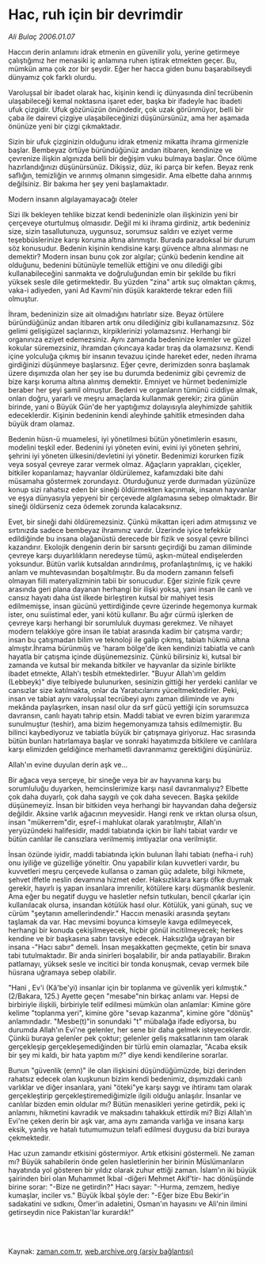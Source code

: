 # Hac, ruh için bir devrimdir

*Ali Bulaç 2006.01.07*

<td class="columnist-detail">
<p>Haccın derin anlamını idrak etmenin en güvenilir yolu, yerine getirmeye çalıştığımız her menasiki iç anlamına ruhen iştirak etmekten geçer. Bu, mümkün ama çok zor bir şeydir. Eğer her hacca giden bunu başarabilseydi dünyamız çok farklı olurdu.</p>
<p>
<div id="haberMetinDiv">
<p>Varoluşsal bir ibadet olarak hac, kişinin kendi iç dünyasında dinî tecrübenin ulaşabileceği kemal noktasına işaret eder, başka bir ifadeyle hac ibadeti ufuk çizgidir. Ufuk gözünüzün önündedir, çok uzak görünmüyor, belli bir çaba ile dairevi çizgiye ulaşabileceğinizi düşünürsünüz, ama her aşamada önünüze yeni bir çizgi çıkmaktadır.
<p>Sizin bir ufuk çizginizin olduğunu idrak etmeniz mikatta ihrama girmenizle başlar. Bembeyaz örtüye büründüğünüz andan itibaren, kendinize ve çevrenize ilişkin algınızda belli bir değişim vuku bulmaya başlar. Önce ölüme hazırlandığınızı düşünürsünüz. Dikişsiz, düz, iki parça bir kefen. Beyaz renk saflığın, temizliğin ve arınmış olmanın simgesidir. Ama elbette daha arınmış değilsiniz. Bir bakıma her şey yeni başlamaktadır.
<p>Modern insanın algılayamayacağı öteler
<p>Sizi ilk bekleyen tehlike bizzat kendi bedeninizle olan ilişkinizin yeni bir çerçeveye oturtulmuş olmasıdır. Değil mi ki ihrama girdiniz, artık bedeniniz size, sizin tasallutunuza, uygunsuz, sorumsuz saldırı ve eziyet verme teşebbüslerinize karşı koruma altına alınmıştır. Burada paradoksal bir durum söz konusudur. Bedenin kişinin kendisine karşı güvence altına alınması ne demektir? Modern insan bunu çok zor algılar; çünkü bedenin kendine ait olduğunu, bedenini bütünüyle temellük ettiğini ve onu dilediği gibi kullanabileceğini sanmakta ve doğruluğundan emin bir şekilde bu fikri yüksek sesle dile getirmektedir. Bu yüzden "zina" artık suç olmaktan çıkmış, vaka-i adiyeden, yani Ad Kavmi'nin düşük karakterde tekrar eden fiili olmuştur. 
<p> İhram, bedeninizin size ait olmadığını hatırlatır size. Beyaz örtülere büründüğünüz andan itibaren artık onu dilediğiniz gibi kullanamazsınız. Söz gelimi gelişigüzel saçlarınızı, kirpiklerinizi yolamazsınız. Herhangi bir organınıza eziyet edemezsiniz. Aynı zamanda bedeninize kremler ve güzel kokular süremezsiniz, ihramdan çıkıncaya kadar tıraş da olamazsınız. Kendi içine yolculuğa çıkmış bir insanın tevazuu içinde hareket eder, neden ihrama girdiğinizi düşünmeye başlarsınız. Eğer çevre, derimizden sonra başlamak üzere dışımızda olan her şey ise bu durumda bedenimiz gibi çevremiz de bize karşı koruma altına alınmış demektir. Emniyet ve hürmet bedenimizle beraber her şeyi şamil olmuştur. Bedeni ve organların tümünü ciddiye almak, onları doğru, yararlı ve meşru amaçlarda kullanmak gerekir; zira günün birinde, yani o Büyük Gün'de her yaptığımız dolayısıyla aleyhimizde şahitlik edeceklerdir. Kişinin bedeninin kendi aleyhinde şahitlik etmesinden daha büyük dram olamaz.
<p>Bedenin hüsn-ü muamelesi, iyi yönetilmesi bütün yönetimlerin esasını, modelini teşkil eder. Bedenini iyi yöneten evini, evini iyi yöneten şehrini, şehrini iyi yöneten ülkesini/devletini iyi yönetir. Bedenimizi korurken fizik veya sosyal çevreye zarar vermek olmaz. Ağaçların yaprakları, çiçekler, bitkiler koparılamaz; hayvanlar öldürülemez, kafamızdaki bite dahi müsamaha göstermek zorundayız. Oturduğunuz yerde durmadan yüzünüze konup sizi rahatsız eden bir sineği öldürmekten kaçınmak, insanın hayvanlar ve eşya dünyasıyla yepyeni bir çerçevede algılamasına sebep olmaktadır. Bir sineği öldürseniz ceza ödemek zorunda kalacaksınız. 
<p>Evet, bir sineği dahi öldüremezsiniz. Çünkü mikattan içeri adım atmışsınız ve sırtınızda sadece bembeyaz ihramınız vardır. Üzerinde iyice tefekkür edildiğinde bu insana olağanüstü derecede bir fizik ve sosyal çevre bilinci kazandırır. Ekolojik dengenin derin bir sarsıntı geçirdiği bu zaman diliminde çevreye karşı duyarlılıkların neredeyse tümü, aşkın-müteal endişelerden yoksundur. Bütün varlık kutsaldan arındırılmış, profanlaştırılmış, iç ve hakiki anlam ve muhtevasından boşaltılmıştır. Bu da modern zamanın felsefi olmayan fiili materyalizminin tabii bir sonucudur. Eğer sizinle fizik çevre arasında geri plana dayanan herhangi bir ilişki yoksa, yani insan ile canlı ve cansız hayatı daha üst ilkede birleştiren kutsal bir mahiyet tesis edilmemişse, insan gücünü yettirdiğinde çevre üzerinde hegemonya kurmak ister, onu suiistimal eder, yani kötü kullanır. Bu ağır cürmü işlerken de çevreye karşı herhangi bir sorumluluk duyması gerekmez. Ve nihayet modern telakkiye göre insan ile tabiat arasında kadim bir çatışma vardır; insan bu çatışmadan bilim ve teknoloji ile galip çıkmış, tabiatı hükmü altına almıştır.İhrama bürünmüş ve 'haram bölge'de iken kendinizi tabiatla ve canlı hayatla bir çatışma içinde düşünemezsiniz. Çünkü bilirsiniz ki, kutsal bir zamanda ve kutsal bir mekanda bitkiler ve hayvanlar da sizinle birlikte ibadet etmekte, Allah'ı tesbih etmektedirler. "Buyur Allah'ım geldim (Lebbeyk)" diye telbiyede bulunurken, sesinizin gittiği her yerdeki canlılar ve cansızlar size katılmakta, onlar da Yaratıcılarını yüceltmektedirler. Peki, insan ve tabiat aynı varoluşsal tecrübeyi aynı zaman diliminde ve aynı mekânda paylaşırken, insan nasıl olur da sırf gücü yettiği için sorumsuzca davransın, canlı hayatı tahrip etsin. Maddi tabiat ve evren bizim yararımıza sunulmuştur (teshir), ama bizim hegemonyamıza tahsis edilmemiştir. Bu bilinci kaybediyoruz ve tabiatla büyük bir çatışmaya giriyoruz. Hac sırasında bütün bunları hatırlamaya başlar ve sonraki hayatımızda bitkilere ve canlılara karşı elimizden geldiğince merhametli davranmamız gerektiğini düşünürüz.
<p>Allah'ın evine duyulan derin aşk ve...
<p>Bir ağaca veya serçeye, bir sineğe veya bir av hayvanına karşı bu sorumluluğu duyarken, hemcinslerimize karşı nasıl davranmalıyız? Elbette çok daha duyarlı, çok daha saygılı ve çok daha sevecen. Başka şekilde düşünemeyiz. İnsan bir bitkiden veya herhangi bir hayvandan daha değersiz değildir. Aksine varlık ağacının meyvesidir. Hangi renk ve ırktan olursa olsun, insan "mükerrem"dir, eşref-i mahlukat olarak yaratılmıştır, Allah'ın yeryüzündeki halifesidir, maddi tabiatında içkin bir İlahi tabiat vardır ve bütün canlılar ile cansızlara verilmemiş imtiyazlar ona verilmiştir.
<p> İnsan özünde iyidir, maddi tabiatında içkin bulunan İlahi tabiatı (nefha-i ruh) onu iyiliğe ve güzelliğe yöneltir. Onu yapabilir kılan kuvvetleri vardır, bu kuvvetleri meşru çerçevede kullansa o zaman güç adalete, bilgi hikmete, şehvet iffetle neslin devamına hizmet eder. Haksızlıklara karşı öfke duymak gerekir, hayırlı iş yapan insanlara imrenilir, kötülere karşı düşmanlık beslenir. Ama eğer bu negatif duygu ve hasletler nefsin tutkuları, bencil çıkarlar için kullanılacak olursa, insandan kötülük hasıl olur. Kötülük, yani günah, suç ve cürüm "şeytanın amellerindendir." Haccın menasiki arasında şeytanı taşlamak da var. Hac mevsimi boyunca kimseyle kavga edilmeyecek, herhangi bir konuda çekişilmeyecek, hiçbir gönül incitilmeyecek; herkes kendine ve bir başkasına sabrı tavsiye edecek. Haksızlığa uğrayan bir insana -"Hacı sabır" demeli. İnsan meşakkatten geçmekte, çetin bir sınava tabi tutulmaktadır. Bir anda sinirleri boşalabilir, bir anda patlayabilir. Bırakın patlamayı, yüksek sesle ve incitici bir tonda konuşmak, cevap vermek bile hüsrana uğramaya sebep olabilir.
<p>"Hani , Ev'i (Kâ'be'yi) insanlar için bir toplanma ve güvenlik yeri kılmıştık." (2/Bakara, 125.) Ayette geçen "mesabe"nin birkaç anlamı var. Hepsi de birbiriyle ilişkili, birbiriyle telif edilmesi mümkün olan anlamlar: Kimine göre kelime "toplanma yeri", kimine göre "sevap kazanma", kimine göre "dönüş" anlamındadır. "Mesbe(t)"in sonundaki "t" mübalağa ifade ediyorsa, bu durumda Allah'ın Evi'ne gelenler, her sene bir daha gelmek isteyeceklerdir. Çünkü buraya gelenler pek çoktur; gelenler geliş maksatlarının tam olarak gerçekleşip gerçekleşemediğinden bir türlü emin olamazlar, "Acaba eksik bir şey mi kaldı, bir hata yaptım mı?" diye kendi kendilerine sorarlar. 
<p>Bunun "güvenlik (emn)" ile olan ilişkisini düşündüğümüzde, bizi derinden rahatsız edecek olan kuşkunun bizim kendi bedenimiz, dışımızdaki canlı varlıklar ve diğer insanlara, yani "öteki"ye karşı saygı ve ihtiramı tam olarak gerçekleştirip gerçekleştiremediğimizle ilgili olduğu anlaşılır. İnsanlar ve canlılar bizden emin oldular mı? Bütün menasikleri yerine getirdik, peki iç anlamını, hikmetini kavradık ve maksadını tahakkuk ettirdik mi? Bizi Allah'ın Evi'ne çeken derin bir aşk var, ama aynı zamanda varlığa ve insana karşı eksik, yanlış ve hatalı tutumumuzun telafi edilmesi duygusu da bizi buraya çekmektedir.
<p>Hac uzun zamandır etkisini göstermiyor. Artık etkisini göstermeli. Ne zaman mı? Büyük sahabilerin önde gelen hasletlerinin her birinin Müslümanların hayatında yol gösteren bir yıldız olarak zuhur ettiği zaman. İslam'ın iki büyük şairinden biri olan Muhammet İkbal -diğeri Mehmet Akif'tir- hac dönüşünde birine sorar: "-Bize ne getirdin?" Hacı sayar: "-Hurma, zemzem, hediye kumaşlar, inciler vs." Büyük İkbal şöyle der: "-Eğer bize Ebu Bekir'in sadakatini ve sıdkını, Ömer'in adaletini, Osman'ın hayasını ve Ali'nin ilmini getirseydin nice Pakistan'lar kurardık!"</p></p></p></p></p></p></p></p></p></p></p></p></p></div>
</p>


<p><br>
		 </br></p></td>

Kaynak: [zaman.com.tr](http://zaman.com.tr/yazar.do?yazino=244635), [web.archive.org (arşiv bağlantısı)](http://web.archive.org/web/20120314220740/http://www.zaman.com.tr/yazar.do?yazino=244635)
